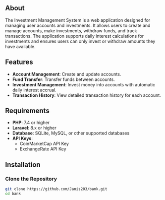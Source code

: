 ## About

The Investment Management System is a web application designed for managing user accounts and investments. It allows users to create and manage accounts, make investments, withdraw funds, and track transactions. The application supports daily interest calculations for investments and ensures users can only invest or withdraw amounts they have available.

## Features

- **Account Management**: Create and update accounts.
- **Fund Transfer**: Transfer funds between accounts.
- **Investment Management**: Invest money into accounts with automatic daily interest accrual.
- **Transaction History**: View detailed transaction history for each account.

## Requirements

- **PHP**: 7.4 or higher
- **Laravel**: 8.x or higher
- **Database**: SQLite, MySQL, or other supported databases
- **API Keys**:
    - CoinMarketCap API Key
    - ExchangeRate API Key

## Installation

### Clone the Repository

```bash
git clone https://github.com/Janis203/bank.git
cd bank
